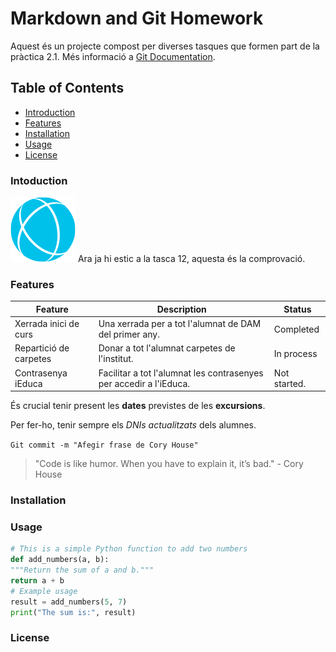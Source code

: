 # Markdown and Git Homework

Aquest és un projecte compost per diverses tasques que formen part de la pràctica 2.1. Més informació a [Git Documentation](https://git-scm.com/doc).

## Table of Contents

- [Introduction](#introduction)
- [Features](#features)
- [Installation](installation)
- [Usage](usage)
- [License](license)

### Intoduction

![Project Logo](images/logo.png)
Ara ja hi estic a la tasca 12, aquesta és la comprovació.

### Features

| Feature                | Description                                                        | Status       |
| ---------------------- | ------------------------------------------------------------------ | ------------ |
| Xerrada inici de curs  | Una xerrada per a tot l'alumnat de DAM del primer any.             | Completed    |
| Repartició de carpetes | Donar a tot l'alumnat carpetes de l'institut.                      | In process   |
| Contrasenya iEduca     | Facilitar a tot l'alumnat les contrasenyes per accedir a l'iEduca. | Not started. |

És crucial tenir present les **dates** previstes de les **excursions**.

Per fer-ho, tenir sempre els _DNIs actualitzats_ dels alumnes.

`Git commit -m "Afegir frase de Cory House"`

> "Code is like humor. When you have to explain it, it’s bad." - Cory
> House

### Installation

### Usage

```python
# This is a simple Python function to add two numbers
def add_numbers(a, b):
"""Return the sum of a and b."""
return a + b
# Example usage
result = add_numbers(5, 7)
print("The sum is:", result)
```

### License
